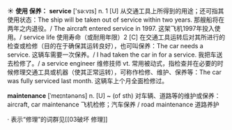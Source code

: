 ☀ <span class="category">**使用 保养：**</span>
<span class="vocabulary">**service**</span> ['sə:vɪs] 
<span class="definition">n. 1 [U] 从交通工具上所得到的用途；还可指其使用状态：</span>The ship will be taken out of service within two years. 那艘船将在两年之内退役。/ The aircraft entered service in 1997. 这架飞机1997年投入使用。/ service life 使用寿命（或耐用年限）<span class="definition">2 [C] 在交通工具运转后对其所进行的检查或检修（目的在于确保其运转良好），也可叫保养：</span>The car needs a service. 这辆车需要一次保养。/ I had taken the car in for a service. 我把车送去检修了。/ a service engineer 维修技师 <span class="definition">vt. 常用被动式，指检查并在必要的时候修理交通工具或机器（使其正常运转），可称作检修、维护、保养等：</span>The car was fully serviced last month. 这辆车上个月全面检修过。
           
<span class="vocabulary">**maintenance**</span> [ˈmeɪntənəns]
<span class="definition">n. [U] ~ (of sth) 对车辆、道路等的维护或保养：</span>aircraft, car maintenance 飞机检修；汽车保养 / road maintenance 道路养护 

· 表示“修理”的词群见[[03破坏 修理]]
